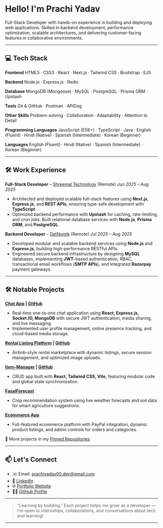 # Hello! I'm Prachi Yadav

Full-Stack Developer with hands-on experience in building and deploying web applications. Skilled in backend development, performance optimization, scalable architectures, and delivering customer-facing features in collaborative environments.

---

## 💻 Tech Stack

**Frontend**
HTML5 · CSS3 · React · Next.js · Tailwind CSS · Bootstrap · EJS

**Backend**
Node.js · Express.js · Redis

**Database**
MongoDB (Mongoose) · MySQL · PostgreSQL · Prisma ORM · Upstash

**Tools**
Git & GitHub · Postman · APIDog 

**Other Skills**
Problem-solving · Collaboration · Adaptability · Attention to Detail

**Programming Languages**
 JavaScript (ES6+) · TypeScript · Java · English (Fluent) · Hindi (Native) · Spanish (Intermediate) · Korean (Beginner)

**Languages**
 English (Fluent) · Hindi (Native) · Spanish (Intermediate) · Korean (Beginner)

---

## 🛠 Work Experience

**Full-Stack Developer** – [Shreemal Technology](https://www.linkedin.com/company/shreemal-technology/) (Remote)
*Jun 2025 – Aug 2025*

* Architected and deployed scalable full-stack features using **Next.js**, **Express.js**, and **REST APIs**, ensuring type-safe development with **TypeScript**.
* Optimized backend performance with **Upstash** for caching, rate-limiting, and cron jobs. Built relational database services with **Node.js**, **Prisma ORM**, and **PostgreSQL**.

**Backend Developer** – [GetNomik](https://www.linkedin.com/company/getnomik/) (Remote)
*Jul 2025 – Aug 2025*

* Developed modular and scalable backend services using **Node.js** and **Express.js**, building high-performance RESTful APIs.
* Engineered secure backend infrastructure by designing **MySQL** databases, implementing **JWT**-based authentication, RBAC, transactional email workflows (**SMTP APIs**), and integrated **Razorpay** payment gateways.

---

## 🛠 Notable Projects

**[Chat App](https://chat-app-somd.onrender.com/login) | [GitHub](https://github.com/pprachhiii/chat-app)**

* Real-time one-to-one chat application using **React, Express.js, Socket.IO, MongoDB** with secure JWT authentication, media sharing, and live messaging.
* Implemented user profile management, online presence tracking, and cloud-based media storage.

**[Rental Listing Platform](https://stayease-smsm.onrender.com/listings) | [GitHub](https://github.com/pprachhiii/StayEase)**

* Airbnb-style rental marketplace with dynamic listings, secure session management, and optimized image uploads.

**[Item-Manager](https://item-manager-cee0.onrender.com/) | [GitHub](https://github.com/pprachhiii/item-manager)**

* CRUD app built with **React, Tailwind CSS, Vite**, featuring modular code and global state synchronization.

**[FasalForecast](https://farming-agriculture-assistant-production.up.railway.app/)**

* Crop recommendation system using live weather forecasts and soil data for smart agriculture suggestions.

**[Ecommerce App](https://e-commerce-app-1-652v.onrender.com/)**

* Full-featured ecommerce platform with PayPal integration, dynamic product listings, and admin controls for orders and categories.

📌 More projects in my [Pinned Repositories](https://github.com/pprachhiii?tab=repositories)

---

## 📫 Let's Connect

* ✉️ Email: [prachiyadav00.dev@gmail.com](mailto:prachiyadav00.dev@gmail.com)
* 💼 [LinkedIn](https://www.linkedin.com/in/prachi-yadav-87303231a)
* 🌐 [Portfolio Website](https://prachideveloperportfolio.vercel.app/)
* 🧑‍💻 [GitHub Profile](https://github.com/pprachhiii)

---

> “Learning by building.”
> Each project helps me grow as a developer — I'm open to internships, collaborations, and conversations about tech and learning!

---
